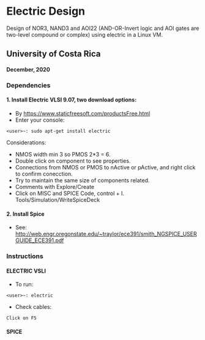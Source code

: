 # Electric Design

Design of NOR3, NAND3 and AOI22 (AND-OR-Invert logic and AOI gates are two-level compound or complex) using electric in a 
Linux VM.
 
## University of Costa Rica
#### December, 2020

### Dependencies
#### 1. Install Electric VLSI 9.07, two download options:
 - By https://www.staticfreesoft.com/productsFree.html
 - Enter your console:
 
~~~~~
<user>~: sudo apt-get install electric 
~~~~~

Considerations: 
- NMOS width min 3 so PMOS 2*3 = 6.
- Double click on component to see properties. 
- Connections from NMOS or PMOS to nActive or pActive, and right click to confirm conecction.
- Try to maintain the same size of components related.
- Comments with Explore/Create
- Click on MISC and SPICE Code, control + I. Tools/Simulation/WriteSpiceDeck 

#### 2. Install Spice 

- See: http://web.engr.oregonstate.edu/~traylor/ece391/smith_NGSPICE_USERGUIDE_ECE391.pdf


### Instructions 

#### ELECTRIC VSLI
 
* To run:
~~~~~
<user>~: electric
~~~~~

* Check cables:

~~~~~
Click on F5
~~~~~

#### SPICE


